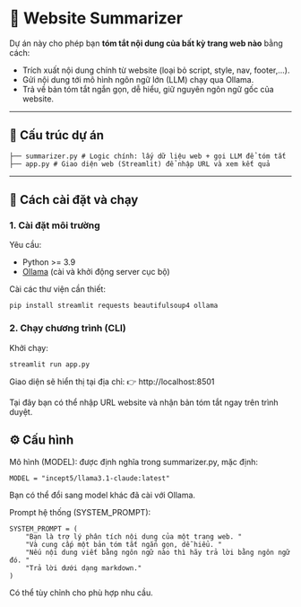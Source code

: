 # 📝 Website Summarizer

Dự án này cho phép bạn **tóm tắt nội dung của bất kỳ trang web nào** bằng cách:
- Trích xuất nội dung chính từ website (loại bỏ script, style, nav, footer,...).
- Gửi nội dung tới mô hình ngôn ngữ lớn (LLM) chạy qua Ollama.
- Trả về bản tóm tắt ngắn gọn, dễ hiểu, giữ nguyên ngôn ngữ gốc của website.

---

## 📂 Cấu trúc dự án
```
├── summarizer.py # Logic chính: lấy dữ liệu web + gọi LLM để tóm tắt
├── app.py # Giao diện web (Streamlit) để nhập URL và xem kết quả
```

---

## 🚀 Cách cài đặt và chạy

### 1. Cài đặt môi trường
Yêu cầu:
- Python >= 3.9
- [Ollama](https://ollama.ai/) (cài và khởi động server cục bộ)

Cài các thư viện cần thiết:
```
pip install streamlit requests beautifulsoup4 ollama
```

### 2. Chạy chương trình (CLI)
Khởi chạy:
```
streamlit run app.py
```
Giao diện sẽ hiển thị tại địa chỉ:
👉 http://localhost:8501

Tại đây bạn có thể nhập URL website và nhận bản tóm tắt ngay trên trình duyệt.

## ⚙️ Cấu hình
Mô hình (MODEL): được định nghĩa trong summarizer.py, mặc định:
```
MODEL = "incept5/llama3.1-claude:latest"
```
Bạn có thể đổi sang model khác đã cài với Ollama.

Prompt hệ thống (SYSTEM_PROMPT):
```
SYSTEM_PROMPT = (
    "Bạn là trợ lý phân tích nội dung của một trang web. "
    "Và cung cấp một bản tóm tắt ngắn gọn, dễ hiểu. "
    "Nếu nội dung viết bằng ngôn ngữ nào thì hãy trả lời bằng ngôn ngữ đó. "
    "Trả lời dưới dạng markdown."
)
```
Có thể tùy chỉnh cho phù hợp nhu cầu.
